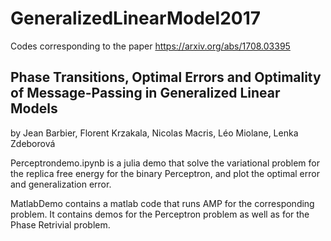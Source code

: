 # GeneralizedLinearModel2017
Codes corresponding to the paper https://arxiv.org/abs/1708.03395

## Phase Transitions, Optimal Errors and Optimality of Message-Passing in Generalized Linear Models
by Jean Barbier, Florent Krzakala, Nicolas Macris, Léo Miolane, Lenka Zdeborová

Perceptrondemo.ipynb is a julia demo that solve the variational problem for the replica free energy for the binary Perceptron, and plot the optimal error and generalization error.

MatlabDemo contains a matlab code that runs AMP for the corresponding
problem. It contains demos for the Perceptron problem as well as for
the Phase Retrivial problem.
